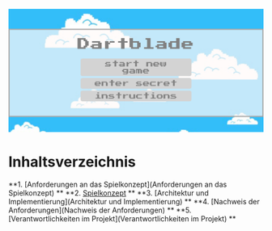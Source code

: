![IMG_2221](uploads/d8a5a9be0064638da14eeb15e4371ece/IMG_2221.jpg)

# Inhaltsverzeichnis

**1. [Anforderungen an das Spielkonzept](Anforderungen an das Spielkonzept)  **
**2. [Spielkonzept](Spielkonzept)  **
**3. [Architektur und Implementierung](Architektur und Implementierung)  **
**4. [Nachweis der Anforderungen](Nachweis der Anforderungen)  **
**5. [Verantwortlichkeiten im Projekt](Verantwortlichkeiten im Projekt)  **


